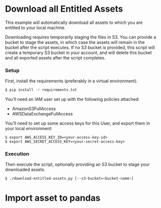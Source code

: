 # Download all Entitled Assets

This example will automatically download all assets to which you are entitled to your local machine.

Downloading requires temporarily staging the files in S3. You can provide a bucket to stage the assets,
in which case the assets will remain in the bucket after the script executes. If no S3 bucket is provided, this script will create a temporary S3 bucket in your account, and will delete
this bucket and all exported assets after the script completes.

### Setup
First, install the requirements (preferably in a virtual environment).

```bash
$ pip install -r requirements.txt
```

You'll need an IAM user set up with the following policies attached:
* AmazonS3FullAccess
* AWSDataExchangeFullAccess

You'll need to set up some access keys for this User, and export them in your local environment:

```
$ export AWS_ACCESS_KEY_ID=<your-access-key-id>
$ export AWS_SECRET_ACCESS_KEY=<your-secret-access-key>
```
### Execution


Then execute the script, optionally providing an S3 bucket to stage your downloaded assets.

```bash
$ ./download-entitled-assets.py [--s3-bucket=<bucket-name>]
```

# Import asset to pandas
